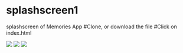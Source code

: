 # splashscreen1
splashscreen of Memories App
#Clone, or download the file 
#Click on index.html 


<img src="https://github.com/kakoon8/splashscreen1/blob/main/memories1.PNG"/>
<img src="https://github.com/kakoon8/splashscreen1/blob/main/memories2.PNG"/>
<img src="https://github.com/kakoon8/splashscreen1/blob/main/memories3.PNG"/>
